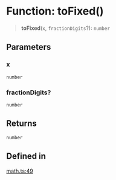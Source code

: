 # Function: toFixed()

> **toFixed**(`x`, `fractionDigits`?): `number`

## Parameters

### x

`number`

### fractionDigits?

`number`

## Returns

`number`

## Defined in

[math.ts:49](https://github.com/m1m0zzz/tremolo-ui/blob/fdce4edd99400093675f850873baf6353f59c74b/packages/functions/src/math.ts#L49)
